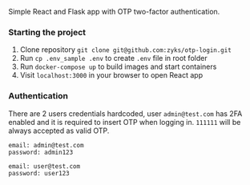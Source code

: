Simple React and Flask app with OTP two-factor authentication.

### Starting the project
1. Clone repository `git clone git@github.com:zyks/otp-login.git`
2. Run `cp .env_sample .env` to create `.env` file in root folder
3. Run `docker-compose up` to build images and start containers
4. Visit `localhost:3000` in your browser to open React app


### Authentication
There are 2 users credentials hardcoded, user `admin@test.com` has 2FA enabled and it is required to 
insert OTP when logging in. `111111` will be always accepted as valid OTP.
```
email: admin@test.com
password: admin123
```
```
email: user@test.com
password: user123
```
